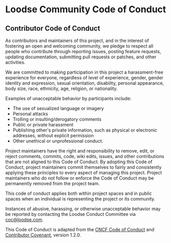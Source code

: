 # Loodse Community Code of Conduct

## Contributor Code of Conduct

As contributors and maintainers of this project, and in the interest of fostering
an open and welcoming community, we pledge to respect all people who contribute
through reporting issues, posting feature requests, updating documentation,
submitting pull requests or patches, and other activities.

We are committed to making participation in this project a harassment-free experience for
everyone, regardless of level of experience, gender, gender identity and expression,
sexual orientation, disability, personal appearance, body size, race, ethnicity, age,
religion, or nationality.

Examples of unacceptable behavior by participants include:

* The use of sexualized language or imagery
* Personal attacks
* Trolling or insulting/derogatory comments
* Public or private harassment
* Publishing other's private information, such as physical or electronic addresses,
 without explicit permission
* Other unethical or unprofessional conduct.

Project maintainers have the right and responsibility to remove, edit, or reject
comments, commits, code, wiki edits, issues, and other contributions that are not
aligned to this Code of Conduct. By adopting this Code of Conduct, project maintainers
commit themselves to fairly and consistently applying these principles to every aspect
of managing this project. Project maintainers who do not follow or enforce the Code of
Conduct may be permanently removed from the project team.

This code of conduct applies both within project spaces and in public spaces
when an individual is representing the project or its community.

Instances of abusive, harassing, or otherwise unacceptable behavior may be reported by contacting the Loodse Conduct Committee via coc@loodse.com.

This Code of Conduct is adapted from the [CNCF Code of Conduct](https://github.com/cncf/foundation/blob/master/code-of-conduct.md) and [Contributor Covenant](http://contributor-covenant.org/version/1/2/0/), version 1.2.0.

